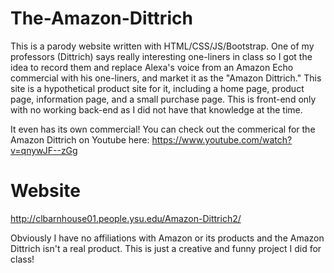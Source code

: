 # The-Amazon-Dittrich

This is a parody website written with HTML/CSS/JS/Bootstrap. One of my professors (Dittrich) says really interesting one-liners in class so I got the idea to record them and replace Alexa's voice from an Amazon Echo commercial with his one-liners, and market it as the "Amazon Dittrich." This site is a hypothetical product site for it, including a home page, product page, information page, and a small purchase page. This is front-end only with no working back-end as I did not have that knowledge at the time.

It even has its own commercial! You can check out the commerical for the Amazon Dittrich on Youtube here: https://www.youtube.com/watch?v=qnywJF--zGg

# Website
http://clbarnhouse01.people.ysu.edu/Amazon-Dittrich2/

Obviously I have no affiliations with Amazon or its products and the Amazon Dittrich isn't a real product. This is just a creative and funny project I did for class!
